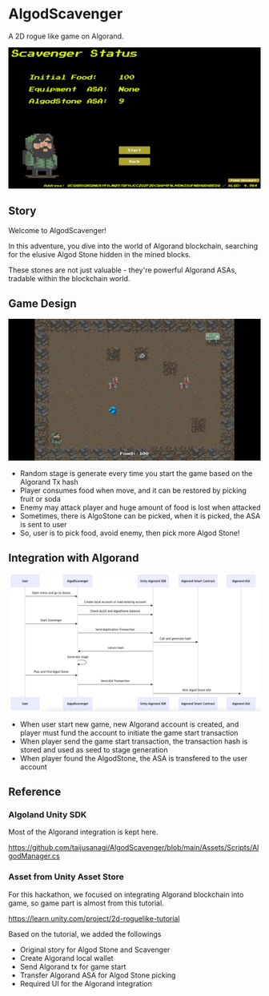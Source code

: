 # AlgodScavenger

A 2D rogue like game on Algorand.

![status](./docs/status.png)

## Story

Welcome to AlgodScavenger!

In this adventure, you dive into the world of Algorand blockchain, searching for the elusive Algod Stone hidden in the mined blocks.

These stones are not just valuable - they're powerful Algorand ASAs, tradable within the blockchain world.

## Game Design

![screen](./docs/screen.png)

- Random stage is generate every time you start the game based on the Algorand Tx hash
- Player consumes food when move, and it can be restored by picking fruit or soda
- Enemy may attack player and huge amount of food is lost when attacked
- Sometimes, there is AlgoStone can be picked, when it is picked, the ASA is sent to user
- So, user is to pick food, avoid enemy, then pick more Algod Stone!

## Integration with Algorand

![how-it-work](./docs/how-it-work.png)

- When user start new game, new Algorand account is created, and player must fund the account to initiate the game start transaction
- When player send the game start transaction, the transaction hash is stored and used as seed to stage generation
- When player found the AlgodStone, the ASA is transfered to the user account

## Reference

### Algoland Unity SDK

Most of the Algorand integration is kept here.

https://github.com/taijusanagi/AlgodScavenger/blob/main/Assets/Scripts/AlgodManager.cs

### Asset from Unity Asset Store

For this hackathon, we focused on integrating Algorand blockchain into game, so game part is almost from this tutorial.

https://learn.unity.com/project/2d-roguelike-tutorial

Based on the tutorial, we added the followings

- Original story for Algod Stone and Scavenger
- Create Algorand local wallet
- Send Algorand tx for game start
- Transfer Algorand ASA for Algod Stone picking
- Required UI for the Algorand integration
